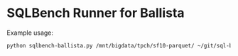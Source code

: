 # SQLBench Runner for Ballista

Example usage:

```bash
python sqlbench-ballista.py /mnt/bigdata/tpch/sf10-parquet/ ~/git/sql-benchmarks/sqlbench-h/queries/sf\=10 22
```
